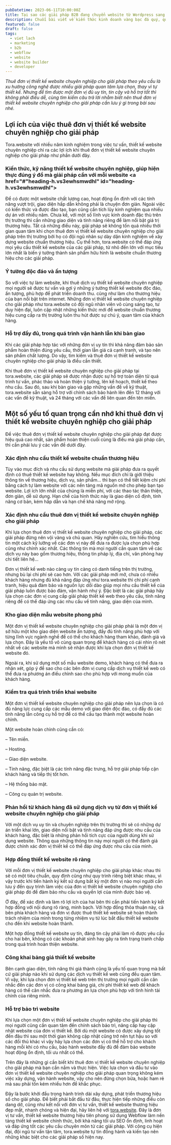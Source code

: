 ```yaml
---
pubDatetime: 2023-06-11T10:00:00Z
title: Tại sao các giải pháp B2B đang chuyển website từ Wordpress sang Webflow?
description: Chuỗi bài viết về kiến thức kinh doanh vàng bạc đá quý, quỹ ủy thác đầu tư do nhavantuonglai chia sẻ sẽ cung cấp những kiến thức hữu ích, giúp các nhà đầu tư biết nên bắt đầu thế nào để khởi nghiệp hiệu quả.
featured: false
draft: false
tags:
  - viet lach
  - marketing
  - b2b
  - webflow
  - website
  - website builder
  - developer
---
```


_Thuê đơn vị thiết kế website chuyên nghiệp cho giải pháp theo yêu cầu là xu hướng công nghệ được nhiều giải pháp quan tâm lựa chọn, thay vì tự thiết kế. Nhưng để tìm được một đơn vị đủ uy tín, tin cậy và hỗ trợ tốt thì không phải điều dễ, cùng tìm kiếm câu trả lời nhằm biết nên thuê đơn vị thiết kế website chuyên nghiệp cho giải pháp cần lưu ý gì trong bài sau nhé._

## Lợi ích của việc thuê đơn vị thiết kế website chuyên nghiệp cho giải pháp

Tora.website với nhiều năm kinh nghiệm trong việc tư vấn, thiết kế website chuyên nghiệp chỉ ra các lợi ích khi thuê đơn vị thiết kế website chuyên nghiệp cho giải pháp như phần dưới đây.

### Kiến thức, kỹ năng thiết kế website chuyên nghiệp, giúp hiện thực đúng ý đồ mà giải pháp cần với mỗi website <a href="#"heading-h.vs3ewhsmwdhl" id="heading-h.vs3ewhsmwdhl"></a>

Để có được một website chất lượng cao, hoạt động ổn định với các tính năng vượt trội, giao diện hấp dẫn không phải là chuyện đơn giản. Ngoài việc có kiến thức và được đào tạo, bạn cũng cần tích lũy kinh nghiệm qua nhiều dự án với nhiều năm. Chưa kể, với một số lĩnh vực kinh doanh đặc thù trên thị trường thì cần những giao diện và tính năng riêng để làm nổi bật giá trị thương hiệu. Tất cả những điều này, giải pháp sẽ không tốn quá nhiều thời gian quan tâm khi chọn thuê đơn vị thiết kế website chuyên nghiệp cho giải pháp trên thị trường bởi họ có đội ngũ nhân sự dày dặn kinh nghiệm về xây dựng website chuẩn thương hiệu. Cụ thể hơn, tora.website có thể đáp ứng mọi yêu cầu thiết kế website của các giải pháp, từ nhỏ đến lớn với mục tiêu lớn nhất là biến ý tưởng thành sản phẩm hữu hình là website chuẩn thương hiệu cho các giải pháp.

### Ý tưởng độc đáo và ấn tượng

So với việc tự làm website, khi thuê dịch vụ thiết kế website chuyên nghiệp mọi người sẽ được tư vấn và gợi ý những ý tưởng thiết kế website độc đáo, ấn tượng, phù hợp để phát triển doanh thu. cũng như làm cho thương hiệu của bạn nổi bật trên internet. Những đơn vị thiết kế website chuyên nghiệp cho giải pháp như tora.website có đội ngũ nhân viên vô cùng sáng tạo, tư duy hiện đại, luôn cập nhật những kiến thức mới để website chuẩn thương hiệu cung cấp ra thị trường luôn thu hút được sự chú ý, quan tâm của khách hàng.

### Hỗ trợ đầy đủ, trong quá trình vận hành lẫn khi bàn giao

Khi các giải pháp hợp tác với những đơn vị uy tín thì khả năng đảm bảo sản phẩm hoàn thiện đúng yêu cầu, thời gian lẫn giá cả cạnh tranh, và tạo nên sản phẩm chất lượng. Do vậy, tìm kiếm và thuê đơn vị thiết kế website chuyên nghiệp cho giải pháp là điều cần thiết.

Khi thuê đơn vị thiết kế website chuyên nghiệp cho giải pháp tại tora.website, các giải pháp sẽ được nhận được sự hỗ trợ toàn diện từ quá trình tư vấn, phác thảo và hoàn thiện ý tưởng, lên kế hoạch, thiết kế theo nhu cầu. Sau đó, sau khi bàn giao và gặp những vấn đề về kỹ thuật, tora.website sẵn sàng hỗ trợ với chính sách bảo hành lên đến 12 tháng với các vấn đề kỹ thuật, và 24 tháng với các vấn đề liên quan đến tên miền.

## Một số yếu tố quan trọng cần nhớ khi thuê đơn vị thiết kế website chuyên nghiệp cho giải pháp

Để việc thuê đơn vị thiết kế website chuyên nghiệp cho giải pháp đạt được hiệu quả cao nhất, sản phẩm hoàn thiện cuối cùng là điều mà giải pháp cần, thì cần phải lưu ý các vấn đề dưới đây.

### Xác định nhu cầu thiết kế website chuẩn thương hiệu

Tùy vào mục đích và nhu cầu sử dụng website mà giải pháp đưa ra quyết định có thuê thiết kế website hay không. Nếu mục đích chỉ là giới thiệu thông tin về thương hiệu, dịch vụ, sản phẩm… thì bạn có thể tiết kiệm chi phí bằng cách tự làm website với các nền tảng mã nguồn mở cho phép bạn tạo website. Lợi ích lớn nhất của chúng là miễn phí, với các thao tác thân thiện, đơn giản, dễ sử dụng. Hạn chế của hình thức này là giao diện cố định, tính năng cơ bản, kém hấp dẫn và hạn chế khả năng mở rộng.

### Xác định nhu cầu thuê đơn vị thiết kế website chuyên nghiệp cho giải pháp

Khi lựa chọn thuê đơn vị thiết kế website chuyên nghiệp cho giải pháp, các giải pháp đừng nên vội vàng và chủ quan. Hãy nghiên cứu, tìm hiểu thông tin một cách kỹ lưỡng về các đơn vị này để đưa ra được lựa chọn phù hợp cũng như chính xác nhất. Các thông tin mà mọi người cần quan tâm về các dịch vụ này bao gồm thương hiệu, thông tin pháp lý, địa chỉ, văn phòng hay chi tiết liên hệ…

Đơn vị thiết kế web nào càng uy tín càng có danh tiếng trên thị trường, nhưng bù lại chi phí sẽ cao hơn. Với các giải pháp mới mở, chưa có nhiều khách hàng nhưng đủ khả năng đáp ứng như tora.website thì chi phí cạnh tranh, hiệu quả đảm bảo và nguồn lực dồi dào giúp mọi nhu cầu thiết kế của giải pháp luôn được bảo đảm, vận hành như ý. Đặc biệt là các giải pháp hãy lựa chọn các đơn vị cung cấp giải pháp thiết kế web theo yêu cầu, tính năng riêng để có thể đáp ứng các nhu cầu về tính năng, giao diện của mình.

### Kho giao diện mẫu website phong phú

Một đơn vị thiết kế website chuyên nghiệp cho giải pháp phải là một đơn vị sở hữu một kho giao diện website ấn tượng, đầy đủ tính năng phù hợp với từng lĩnh vực ngành nghề để có thể cho khách hàng tham khảo, đánh giá và lựa chọn. Đây là yếu tố vô cùng quan trọng để khách hàng có cái nhìn rõ nét nhất về các website mà mình sẽ nhận được khi lựa chọn đơn vị thiết kế website đó.

Ngoài ra, khi sử dụng một số mẫu website demo, khách hàng có thể đưa ra nhận xét, góp ý để sao cho các bên đơn vị cung cấp dịch vụ thiết kế web có thể đưa ra phương án điều chỉnh sao cho phù hợp với mong muốn của khách hàng.

### Kiểm tra quá trình triển khai website

Một đơn vị thiết kế website chuyên nghiệp cho giải pháp nên lựa chọn là có đủ năng lực cung cấp các mẫu demo với giao diện độc đáo, có đầy đủ các tính năng lẫn công cụ hỗ trợ để có thể cấu tạo thành một website hoàn chỉnh.

Một website hoàn chỉnh cũng cần có:

– Tên miền.

– Hosting.

– Giao diện website.

– Tính năng, đặc biệt là các tính năng đặc trưng, hỗ trợ giải pháp tiếp cận khách hàng và tiếp thị tốt hơn.

– Hệ thống bảo mật.

– Công cụ quản trị website.

### Phản hồi từ khách hàng đã sử dụng dịch vụ từ đơn vị thiết kế website chuyên nghiệp cho giải pháp

Với một dịch vụ uy tín và chuyên nghiệp trên thị trường thì sẽ có những dự án triển khai lớn, giao diện nổi bật và tính năng đáp ứng được nhu cầu của khách hàng, đặc biệt là những phản hồi tích cực của người dùng khi sử dụng website. Thông qua những thông tin này mọi người có thể đánh giá được chính xác đơn vị thiết kế có thể đáp ứng được nhu cầu của mình.

### Hợp đồng thiết kế website rõ ràng

Với mỗi đơn vị thiết kế website chuyên nghiệp cho giải pháp khác nhau thì sẽ có một tiêu chuẩn, quy định cũng như quy trình riêng biệt khác nhau, vì vậy trước khi tiến hành ký kết sử dụng bất kỳ một đơn vị nào mọi người cần lưu ý đến quy trình làm việc của đơn vị thiết kế website chuyên nghiệp cho giải pháp đó để đảm bảo nhu cầu và quyền lợi của mình được bảo vệ.

Ở đây, để xác định và làm rõ lợi ích của hai bên thì cần phải tiến hành ký kết hợp đồng với nội dung rõ ràng, minh bạch. Với hợp đồng thỏa thuận này, cả bên phía khách hàng và đơn vị được thuê thiết kế website sẽ hoàn thành trách nhiệm của mình trong từng nhiệm vụ từ lúc bắt đầu thiết kế website cho đến khi website hoàn thành.

Một hợp đồng thiết kế website uy tín, đáng tin cậy phải làm rõ được yêu cầu cho hai bên, không có các khoản phát sinh hay gây ra tình trạng tranh chấp trong quá trình hoàn thiện website.

### Công khai bảng giá thiết kế website

Bên cạnh giao diện, tính năng thì giá thành cũng là yếu tố quan trọng mà bất cứ giải pháp nào khi sử dụng các dịch vụ thiết kế web cũng đều quan tâm. Vì vậy, khi lựa chọn đơn vị thiết kế web trên thị trường mọi người cần cân nhắc đến các đơn vị có công khai bảng giá, chi phí thiết kế web để khách hàng có thể cân nhắc đưa ra phương án lựa chọn phù hợp với tình hình tài chính của riêng mình.

### Hỗ trợ bảo trì website

Khi lựa chọn một đơn vị thiết kế website chuyên nghiệp cho giải pháp thì mọi người cũng cần quan tâm đến chính sách bảo trì, nâng cấp hay cập nhật website của đơn vị thiết kế. Bởi dù một website có được xây dựng tốt đến đâu thì sau một thời gian không cập nhật cũng trở nên tụt hậu so với các đối thủ khác vì vậy hãy lựa chọn các đơn vị có thể hỗ trợ cho khách hàng mỗi khi có nhu cầu, bảo hành website đầy đủ để đảm bảo website hoạt động ổn định, tối ưu nhất có thể.

Trên đây là những gì cần biết khi thuê đơn vị thiết kế website chuyên nghiệp cho giải pháp mà bạn cần nắm và thực hiện. Việc lựa chọn và đầu tư vào đơn vị thiết kế website chuyên nghiệp cho giải pháp quan trọng không kém việc xây dựng, vận hành website, vậy cho nên đừng chọn bừa, hoặc ham rẻ mà sau phải tốn kém nhiều hơn để khắc phục.

Đây là bước khởi đầu trong hành trình dài xây dựng, phát triển thương hiệu số cho giải pháp. Để biết phải bắt đầu từ đâu, thực hiện tiếp những điều còn dang dở, cũng như kết nối với đơn vị tư vấn, thiết kế website thương hiệu đẹp mắt, nhanh chóng và hiện đại, hãy liên hệ với [tora.website](https://nhavantuonglai.com/posts/). Đây là đơn vị tư vấn, thiết kế website thương hiệu tiên phong sử dụng Webflow làm nền tảng thiết kế website chính thức, bởi khả năng tối ưu SEO ổn định, linh hoạt và đáp ứng tốt các yêu cầu chuyên môn từ các giải pháp. Với công cụ hiện đại, đội ngũ tư vấn tận tâm, tora.website tự tin đồng hành và kiến tạo nên những khác biệt cho các giải pháp số hiện nay.